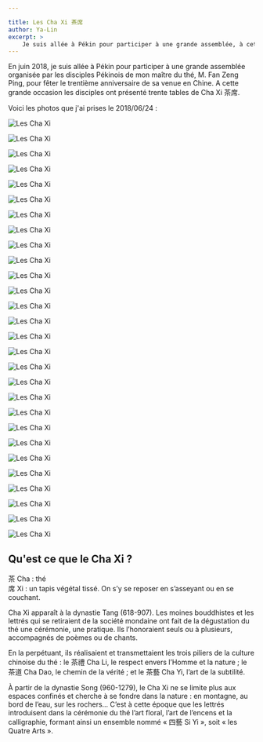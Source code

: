 ```yaml
---

title: Les Cha Xi 茶席
author: Ya-Lin
excerpt: >
    Je suis allée à Pékin pour participer à une grande assemblée, à cette grande occasion les disciples ont présenté trente tables de Cha Xi 茶席.
---
```


En juin 2018, je suis allée à Pékin pour participer à une grande assemblée organisée par les disciples Pékinois de mon maître du thé, M. Fan Zeng Ping, pour fêter le trentième anniversaire de sa venue en Chine. A cette grande occasion les disciples ont présenté trente tables de Cha Xi 茶席.

Voici les photos que j'ai prises le 2018/06/24 : 

![Les Cha Xi](/images/2019-01-01-cha-xi-1.jpg)  
  
![Les Cha Xi](/images/2019-01-01-cha-xi-2.jpg)  
  
![Les Cha Xi](/images/2019-01-01-cha-xi-3.jpg)  
  
![Les Cha Xi](/images/2019-01-01-cha-xi-4.jpg)  
  
![Les Cha Xi](/images/2019-01-01-cha-xi-5.jpg)  
  
![Les Cha Xi](/images/2019-01-01-cha-xi-6.jpg)  
  
![Les Cha Xi](/images/2019-01-01-cha-xi-7.jpg)  
  
![Les Cha Xi](/images/2019-01-01-cha-xi-8.jpg)  
  
![Les Cha Xi](/images/2019-01-01-cha-xi-9.jpg)  
  
![Les Cha Xi](/images/2019-01-01-cha-xi-10.jpg)  
  
![Les Cha Xi](/images/2019-01-01-cha-xi-11.jpg)  
  
![Les Cha Xi](/images/2019-01-01-cha-xi-12.jpg)  
  
![Les Cha Xi](/images/2019-01-01-cha-xi-13.jpg)  
  
![Les Cha Xi](/images/2019-01-01-cha-xi-14.jpg)  
  
![Les Cha Xi](/images/2019-01-01-cha-xi-15.jpg)  
  
![Les Cha Xi](/images/2019-01-01-cha-xi-16.jpg)  
  
![Les Cha Xi](/images/2019-01-01-cha-xi-17.jpg)  
  
![Les Cha Xi](/images/2019-01-01-cha-xi-18.jpg)  
  
![Les Cha Xi](/images/2019-01-01-cha-xi-19.jpg)  
  
![Les Cha Xi](/images/2019-01-01-cha-xi-20.jpg)  
  
![Les Cha Xi](/images/2019-01-01-cha-xi-21.jpg)  
  
![Les Cha Xi](/images/2019-01-01-cha-xi-22.jpg)  
  
![Les Cha Xi](/images/2019-01-01-cha-xi-23.jpg)  
  
![Les Cha Xi](/images/2019-01-01-cha-xi-24.jpg)  
  
![Les Cha Xi](/images/2019-01-01-cha-xi-25.jpg)  
  
![Les Cha Xi](/images/2019-01-01-cha-xi-26.jpg)  
  
![Les Cha Xi](/images/2019-01-01-cha-xi-27.jpg)  
  
![Les Cha Xi](/images/2019-01-01-cha-xi-28.jpg)  
  

## Qu'est ce que le Cha Xi ? 

茶 Cha : thé  
席 Xi : un tapis végétal tissé. On s’y se reposer en s’asseyant ou en se couchant.  

Cha Xi apparaît à la dynastie Tang (618-907). Les moines bouddhistes et les lettrés qui se retiraient de la société mondaine ont fait de la dégustation du thé une cérémonie, une pratique. Ils l’honoraient seuls ou à plusieurs, accompagnés de poèmes ou de chants.

En la perpétuant, ils réalisaient et transmettaient les trois piliers de la culture chinoise du thé : le 茶禮 Cha Li, le respect envers l’Homme et la nature ; le 茶道 Cha Dao, le chemin de la vérité ; et le 茶藝 Cha Yi, l’art de la subtilité.

À partir de la dynastie Song (960-1279), le Cha Xi ne se limite plus aux espaces confinés et cherche à se fondre dans la nature : en montagne, au bord de l’eau, sur les rochers... C’est à cette époque que les lettrés introduisent dans la cérémonie du thé l’art floral, l’art de l’encens et la calligraphie, formant ainsi un ensemble nommé « 四藝 Si Yi », soit « les Quatre Arts ».
